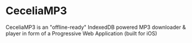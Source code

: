 # CeceliaMP3
CeceliaMP3 is an "offline-ready" IndexedDB powered MP3 downloader &amp; player in form of a Progressive Web Application (built for iOS)
